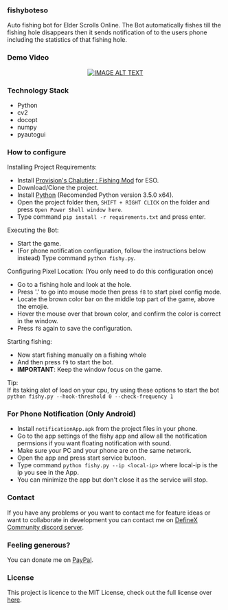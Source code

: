 ### fishyboteso
Auto fishing bot for Elder Scrolls Online. The Bot automatically fishes till the fishing hole disappears then it sends  notification of to the users phone including the statistics of that fishing hole.

### Demo Video
<div align="center">
  <a href="https://www.youtube.com/watch?v=E4Y9BFhCICI"><img src="https://img.youtube.com/vi/E4Y9BFhCICI/0.jpg" alt="IMAGE ALT TEXT"></a>
</div>

### Technology Stack
- Python
- cv2 
- docopt 
- numpy 
- pyautogui

### How to configure
Installing Project Requirements:
- Install [Provision's Chalutier : Fishing Mod](https://www.esoui.com/downloads/info2203-ProvisionsChalutierFishing.html) for ESO.
- Download/Clone the project.
- Install [Python](https://www.python.org/downloads/release/python-350/) (Recomended Python version 3.5.0 x64).
- Open the project folder then, `SHIFT + RIGHT CLICK` on the folder and press `Open Power Shell window here`.
- Type command `pip install -r requirements.txt` and press enter.  

Executing the Bot:
- Start the game.
- (For phone notification configuration, follow the instructions below instead) Type command `python fishy.py`.  

Configuring Pixel Location: (You only need to do this configuration once)
- Go to a fishing hole and look at the hole.
- Press '.' to go into mouse mode then press `f8` to start pixel config mode.
- Locate the brown color bar on the middle top part of the game, above the emojie.
- Hover the mouse over that brown color, and confirm the color is correct in the window.
- Press `f8` again to save the configuration.  

Starting fishing:
- Now start fishing manually on a fishing whole
- And then press `f9` to start the bot.
- **IMPORTANT**: Keep the window focus on the game.

Tip:  
If its taking alot of load on your cpu, try using these options to start the bot  
`python fishy.py --hook-threshold 0 --check-frequency 1`  

### For Phone Notification (Only Android)
- Install `notificationApp.apk` from the project files in your phone.
- Go to the app settings of the fishy app and allow all the notification permsions if you want floating notification with sound.
- Make sure your PC and your phone are on the same network.
- Open the app and press start service butoon.
- Type command `python fishy.py --ip <local-ip>` where local-ip is the ip you see in the App.
- You can minimize the app but don't close it as the service will stop.

### Contact
If you have any problems or you want to contact me for feature ideas or want to collaborate in development you can contact me on [DefineX Community discord server](https://discord.gg/V6e2fpc).

### Feeling generous?
You can donate me on [PayPal](https://www.paypal.me/AdamSaudagar).

### License
This project is licence to the MIT License, check out the full license over [here](https://github.com/adsau59/fishyboteso/blob/master/LICENSE).